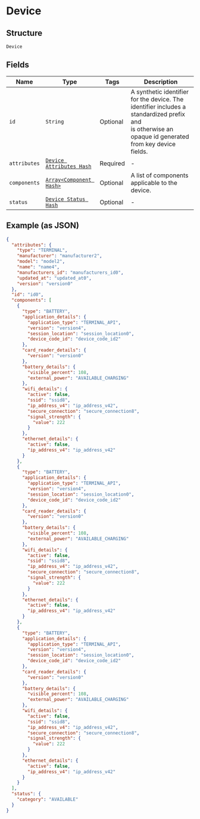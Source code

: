 
# Device

## Structure

`Device`

## Fields

| Name | Type | Tags | Description |
|  --- | --- | --- | --- |
| `id` | `String` | Optional | A synthetic identifier for the device. The identifier includes a standardized prefix and<br>is otherwise an opaque id generated from key device fields. |
| `attributes` | [`Device Attributes Hash`](../../doc/models/device-attributes.md) | Required | - |
| `components` | [`Array<Component Hash>`](../../doc/models/component.md) | Optional | A list of components applicable to the device. |
| `status` | [`Device Status Hash`](../../doc/models/device-status.md) | Optional | - |

## Example (as JSON)

```json
{
  "attributes": {
    "type": "TERMINAL",
    "manufacturer": "manufacturer2",
    "model": "model2",
    "name": "name4",
    "manufacturers_id": "manufacturers_id0",
    "updated_at": "updated_at0",
    "version": "version0"
  },
  "id": "id0",
  "components": [
    {
      "type": "BATTERY",
      "application_details": {
        "application_type": "TERMINAL_API",
        "version": "version4",
        "session_location": "session_location0",
        "device_code_id": "device_code_id2"
      },
      "card_reader_details": {
        "version": "version0"
      },
      "battery_details": {
        "visible_percent": 108,
        "external_power": "AVAILABLE_CHARGING"
      },
      "wifi_details": {
        "active": false,
        "ssid": "ssid8",
        "ip_address_v4": "ip_address_v42",
        "secure_connection": "secure_connection8",
        "signal_strength": {
          "value": 222
        }
      },
      "ethernet_details": {
        "active": false,
        "ip_address_v4": "ip_address_v42"
      }
    },
    {
      "type": "BATTERY",
      "application_details": {
        "application_type": "TERMINAL_API",
        "version": "version4",
        "session_location": "session_location0",
        "device_code_id": "device_code_id2"
      },
      "card_reader_details": {
        "version": "version0"
      },
      "battery_details": {
        "visible_percent": 108,
        "external_power": "AVAILABLE_CHARGING"
      },
      "wifi_details": {
        "active": false,
        "ssid": "ssid8",
        "ip_address_v4": "ip_address_v42",
        "secure_connection": "secure_connection8",
        "signal_strength": {
          "value": 222
        }
      },
      "ethernet_details": {
        "active": false,
        "ip_address_v4": "ip_address_v42"
      }
    },
    {
      "type": "BATTERY",
      "application_details": {
        "application_type": "TERMINAL_API",
        "version": "version4",
        "session_location": "session_location0",
        "device_code_id": "device_code_id2"
      },
      "card_reader_details": {
        "version": "version0"
      },
      "battery_details": {
        "visible_percent": 108,
        "external_power": "AVAILABLE_CHARGING"
      },
      "wifi_details": {
        "active": false,
        "ssid": "ssid8",
        "ip_address_v4": "ip_address_v42",
        "secure_connection": "secure_connection8",
        "signal_strength": {
          "value": 222
        }
      },
      "ethernet_details": {
        "active": false,
        "ip_address_v4": "ip_address_v42"
      }
    }
  ],
  "status": {
    "category": "AVAILABLE"
  }
}
```

